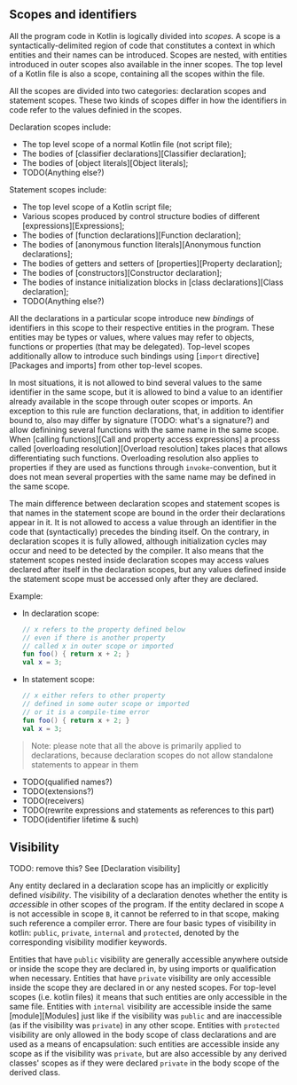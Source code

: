 ## Scopes and identifiers

All the program code in Kotlin is logically divided into _scopes_. 
A scope is a syntactically-delimited region of code that constitutes a context in which entities and their names can be introduced. 
Scopes are nested, with entities introduced in outer scopes also available in the inner scopes. 
The top level of a Kotlin file is also a scope, containing all the scopes within the file.

All the scopes are divided into two categories: declaration scopes and statement scopes. 
These two kinds of scopes differ in how the identifiers in code refer to the values definied in the scopes.

Declaration scopes include:

- The top level scope of a normal Kotlin file (not script file);
- The bodies of [classifier declarations][Classifier declaration];
- The bodies of [object literals][Object literals];
- TODO(Anything else?)

Statement scopes include:

- The top level scope of a Kotlin script file;
- Various scopes produced by control structure bodies of different [expressions][Expressions];
- The bodies of [function declarations][Function declaration];
- The bodies of [anonymous function literals][Anonymous function declarations];
- The bodies of getters and setters of [properties][Property declaration];
- The bodies of [constructors][Constructor declaration];
- The bodies of instance initialization blocks in [class declarations][Class declaration];
- TODO(Anything else?)

All the declarations in a particular scope introduce new _bindings_ of identifiers in this scope to their respective entities in the program. 
These entities may be types or values, where values may refer to objects, functions or properties (that may be delegated). 
Top-level scopes additionally allow to introduce such bindings using [`import` directive][Packages and imports] from other top-level scopes.

In most situations, it is not allowed to bind several values to the same identifier in the same scope, but it is allowed to bind a value to an identifier already available in the scope through outer scopes or imports. 
An exception to this rule are function declarations, that, in addition to identifier bound to, also may differ by signature (TODO: what's a signature?) and allow definining several functions with the same name in the same scope. 
When [calling functions][Call and property access expressions] a process called [overloading resolution][Overload resolution] takes places that allows differentiating such functions. 
Overloading resolution also applies to properties if they are used as functions through `invoke`-convention, but it does not mean several properties with the same name may be defined in the same scope.

The main difference between declaration scopes and statement scopes is that names in the statement scope are bound in the order their declarations appear in it. 
It is not allowed to access a value through an identifier in the code that (syntactically) precedes the binding itself. 
On the contrary, in declaration scopes it is fully allowed, although initialization cycles may occur and need to be detected by the compiler. 
It also means that the statement scopes nested inside declaration scopes may access values declared after itself in the declaration scopes, but any values defined inside the statement scope must be accessed only after they are declared.

Example:

- In declaration scope:
  ```kotlin
  // x refers to the property defined below 
  // even if there is another property
  // called x in outer scope or imported
  fun foo() { return x + 2; } 
  val x = 3; 
  ```
- In statement scope:
  ```kotlin
  // x either refers to other property 
  // defined in some outer scope or imported
  // or it is a compile-time error
  fun foo() { return x + 2; } 
  val x = 3; 
  ```

> Note: please note that all the above is primarily applied to declarations, because declaration scopes do not allow standalone statements to appear in them

- TODO(qualified names?)
- TODO(extensions?)
- TODO(receivers)
- TODO(rewrite expressions and statements as references to this part)
- TODO(identifier lifetime & such)

## Visibility

TODO: remove this? See [Declaration visibility]

Any entity declared in a declaration scope has an implicitly or explicitly defined *visibility*.
The visibility of a declaration denotes whether the entity is *accessible* in other scopes of the program.
If the entity declared in scope `A` is not accessible in scope `B`, it cannot be referred to in that scope, making such reference a compiler error.
There are four basic types of visibility in kotlin: `public`, `private`, `internal` and `protected`, denoted by the corresponding visibility modifier keywords.

Entities that have `public` visibility are generally accessible anywhere outside or inside the scope they are declared in, by using imports or qualification when necessary.
Entities that have `private` visibility are only accessible inside the scope they are declared in or any nested scopes. 
For top-level scopes (i.e. kotlin files) it means that such entities are only accessible in the same file.
Entities with `internal` visibility are accessible inside the same [module][Modules] just like if the visibility was `public` and are inaccessible (as if the visibility was `private`) in any other scope.
Entities with `protected` visibility are only allowed in the body scope of class declarations and are used as a means of encapsulation: such entities are accessible inside any scope as if the visibility was `private`, but are also accessible by any derived classes' scopes as if they were declared `private` in the body scope of the derived class.
